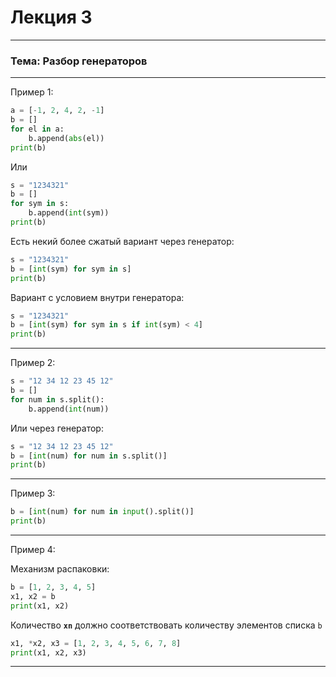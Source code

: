 # Лекция 3

---

### Тема: Разбор генераторов

---

Пример 1:

```python
a = [-1, 2, 4, 2, -1]
b = []
for el in a:
	b.append(abs(el))
print(b)
```

Или

```python
s = "1234321"
b = []
for sym in s:
	b.append(int(sym))
print(b)
```

Есть некий более сжатый вариант через генератор:

```python
s = "1234321"
b = [int(sym) for sym in s]
print(b)
```

Вариант с условием внутри генератора:

```python
s = "1234321"
b = [int(sym) for sym in s if int(sym) < 4]
print(b)
```

---

Пример 2:

```python
s = "12 34 12 23 45 12"
b = []
for num in s.split():
	b.append(int(num))
```

Или через генератор:

```python
s = "12 34 12 23 45 12"
b = [int(num) for num in s.split()]
print(b)
```

---

Пример 3:

```python
b = [int(num) for num in input().split()]
print(b)
```

---

Пример 4:

Механизм распаковки:

```python
b = [1, 2, 3, 4, 5]
x1, x2 = b
print(x1, x2)
```

Количество **`xn`** должно соответствовать количеству элементов списка `b` 

```python
x1, *x2, x3 = [1, 2, 3, 4, 5, 6, 7, 8]
print(x1, x2, x3)
```

---